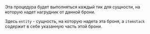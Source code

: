 Эта процедура будет выполняться каждый тик для сущности, на которую надет нагрудник от данной брони.

Здесь `entity` - сущность, на которую надета эта броня, а `itemstack` содержит в себе указанную часть этой брони.
